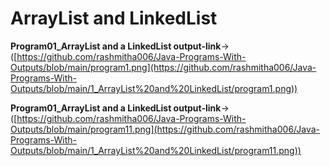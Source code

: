 # ArrayList and LinkedList
**Program01_ArrayList and a LinkedList output-link**->([https://github.com/rashmitha006/Java-Programs-With-Outputs/blob/main/program1.png](https://github.com/rashmitha006/Java-Programs-With-Outputs/blob/main/1_ArrayList%20and%20LinkedList/program1.png))

**Program01_ArrayList and a LinkedList output-link**->([https://github.com/rashmitha006/Java-Programs-With-Outputs/blob/main/program11.png](https://github.com/rashmitha006/Java-Programs-With-Outputs/blob/main/1_ArrayList%20and%20LinkedList/program11.png))


